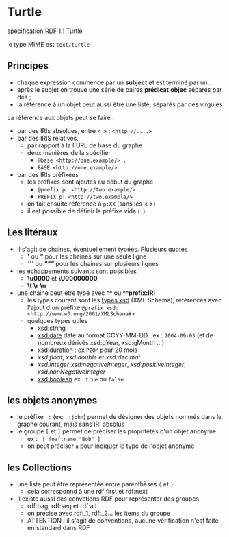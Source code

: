 # Turtle

[spécification RDF 1.1 Turtle](https://www.w3.org/TR/turtle/)

le type MIME est `text/turtle`

## Principes

- chaque expression commence par un **subject** et est terminé par un .
- après le subjet on trouve une série de paires **prédicat** **objec** séparés par des ;
- la référence à un objet peut aussi être une liste, séparés par des virgules

La référence aux objets peut se faire :
- par des IRIs absolues, entre < > : `<http://....>`
- par des IRIS relatives,
    - par rapport à la l'URL de base du graphe
    - deux manières de la spécifier
      - `@base <http://one.example/> .`
      - `BASE <http://one.example/>`
- par des IRIs préfixées
  - les préfixes sont ajoutés au début du graphe
    - `@prefix p: <http://two.example/> .`
    - `PREFIX p: <http://two.example/>`
  - on fait ensuite référence à `p:XX` (sans les < >)
  - il est possible de définir le préfixe vide (`:`)


## Les litéraux
- il s'agit de chaines, éventuellement typées. Plusieurs quotes
   - **'** ou **"** pour les chaines sur une seule ligne
   - ***'''*** ou ***"""*** pour les chaines sur plusieurs lignes
- les échappements suivants sont possibles
  - **\u0000** et **\U00000000**
  - **\t** **\r** **\n**
- une chaine peut être typé avec **^^<IRI>** ou **^^prefix:IRI**  
  - les types courant sont les [types xsd](https://fr.wikipedia.org/wiki/XML_Schema#Types_de_donn%C3%A9es) (XML Schema), référencés avec l'ajout 
    d'un préfixe `@prefix xsd: <http://www.w3.org/2001/XMLSchema#> .`
  - quelques types utiles
    - xsd:string
    - [xsd:date](http://www.datypic.com/sc/xsd/t-xsd_date.html) date au format CCYY-MM-DD : ex : `2004-09-03`
      (et de nombreux dérivés xsd:gYear, xsd:gMonth ...)
    - [xsd:duration](http://www.datypic.com/sc/xsd/t-xsd_duration.html) : ex `P20M` pour 20 mois 
    - *xsd:float*, *xsd:double* et *xsd:decimal*
    - *xsd:integer*,*xsd:negativeInteger*, *xsd:positiveInteger*, *xsd:nonNegativeInteger*
    - [xsd:boolean](http://www.datypic.com/sc/xsd/t-xsd_boolean.html) ex : `true` ou `false`

## les objets anonymes
- le préfixe `_:` (ex: `_:john`) permet de désigner des objets nommés dans le graphe courant, mais sans IRI absolus 
- le groupe `[` et `]` permet de préciser les propritétés d'un objet anonyme
  - ex : ` [ foaf:name "Bob" ]`
  - on peut préciser `a` pour indiquer le type de l'objet anonyme


## les Collections
- une liste peut être représentée entre parenthèses `(` et `)`
   - cela corresponnd à une rdf:first et rdf:next
- il existe aussi des convetions RDF pour représenter des groupes
  - rdf:bag, rdf:seq et rdf:alt
  - on précise avec rdf:_1, rdf:_2... les items du groupe
  - ATTENTION : il s'agit de conventions, aucune vérification n'est faite en standard dans RDF